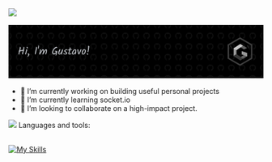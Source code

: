<img src="https://user-images.githubusercontent.com/74038190/214644152-52f47eb3-5e31-4f47-8758-05c9468d5596.gif" width="30">

![Header](./images/github-header.png)

- 🔭 I’m currently working on building useful personal projects
- 🌱 I’m currently learning socket.io
- 👯 I’m looking to collaborate on a high-impact project.


<img src="https://user-images.githubusercontent.com/74038190/212744289-c46f1717-bfc9-4724-8ef3-4b08e3583110.gif" width="20">
Languages and tools:
<br><br>

[![My Skills](https://skillicons.dev/icons?i=html,css,js,ts,md,docker,express,figma,git,react,materialui,mongodb,mysql,postgres,jest,netlify,vercel,nextjs,nodejs,redux,regex,sass,tailwind,vite,webpack,vscode&theme=dark)](https://skillicons.dev)


